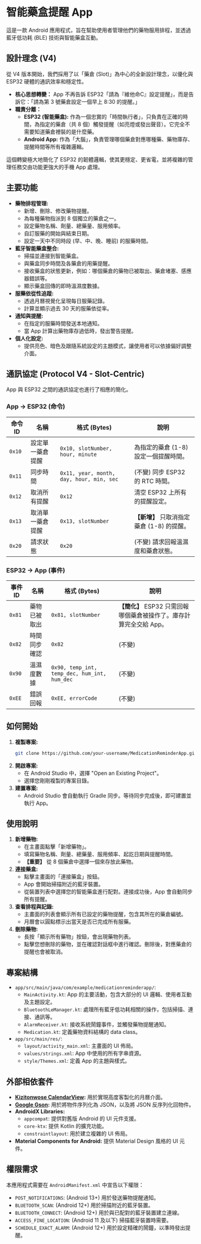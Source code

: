 # 智能藥盒提醒 App

這是一款 Android 應用程式，旨在幫助使用者管理他們的藥物服用排程，並透過藍牙低功耗 (BLE) 技術與智能藥盒互動。

## 設計理念 (V4)

從 V4 版本開始，我們採用了以「藥倉 (Slot)」為中心的全新設計理念，以優化與 ESP32 硬體的通訊效率和穩定性。

*   **核心思想轉變：** App 不再告訴 ESP32「請為『維他命C』設定提醒」，而是告訴它：「請為第 3 號藥倉設定一個早上 8:30 的提醒。」
*   **職責分離：**
    *   **ESP32 (智能藥盒):** 作為一個忠實的「時間執行者」，只負責在正確的時間，為指定的藥倉（共 8 個）觸發提醒（如亮燈或發出聲音）。它完全不需要知道藥倉裡裝的是什麼藥。
    *   **Android App:** 作為「大腦」，負責管理哪個藥倉對應哪種藥、藥物庫存、提醒時間等所有複雜邏輯。

這個轉變極大地簡化了 ESP32 的韌體邏輯，使其更穩定、更省電，並將複雜的管理任務交由功能更強大的手機 App 處理。

## 主要功能

*   **藥物排程管理:**
    *   新增、刪除、修改藥物提醒。
    *   為每種藥物指派到 8 個獨立的藥倉之一。
    *   設定藥物名稱、劑量、總藥量、服用頻率。
    *   自訂服藥的開始與結束日期。
    *   設定一天中不同時段 (早、中、晚、睡前) 的服藥時間。
*   **藍牙智能藥盒整合:**
    *   掃描並連接到智能藥盒。
    *   與藥盒同步時間及各藥倉的用藥提醒。
    *   接收藥盒的狀態更新，例如：哪個藥倉的藥物已被取出、藥倉堵塞、感應器錯誤等。
    *   顯示藥盒回傳的即時溫濕度數據。
*   **服藥依從性追蹤:**
    *   透過月曆視覺化呈現每日服藥記錄。
    *   計算並顯示過去 30 天的服藥依從率。
*   **通知與提醒:**
    *   在指定的服藥時間發送本地通知。
    *   當 App 計算出藥物庫存過低時，發出警告提醒。
*   **個人化設定:**
    *   提供亮色、暗色及跟隨系統設定的主題模式，讓使用者可以依據偏好調整介面。

## 通訊協定 (Protocol V4 - Slot-Centric)

App 與 ESP32 之間的通訊協定也進行了相應的簡化。

### App -> ESP32 (命令)

| 命令 ID | 名稱 | 格式 (Bytes) | 說明 |
|---|---|---|---|
| `0x10` | 設定單一藥倉提醒 | `0x10, slotNumber, hour, minute` | 為指定的藥倉 (1-8) 設定一個提醒時間。 |
| `0x11` | 同步時間 | `0x11, year, month, day, hour, min, sec` | (不變) 同步 ESP32 的 RTC 時間。 |
| `0x12` | 取消所有提醒 | `0x12` | 清空 ESP32 上所有的提醒設定。 |
| `0x13` | 取消單一藥倉提醒 | `0x13, slotNumber` | **【新增】** 只取消指定藥倉 (1-8) 的提醒。 |
| `0x20` | 請求狀態 | `0x20` | (不變) 請求回報溫濕度和藥倉狀態。 |

### ESP32 -> App (事件)

| 事件 ID | 名稱 | 格式 (Bytes) | 說明 |
|---|---|---|---|
| `0x81` | 藥物已被取出 | `0x81, slotNumber` | **【簡化】** ESP32 只需回報哪個藥倉被操作了。庫存計算完全交給 App。 |
| `0x82` | 時間同步確認 | `0x82` | (不變) |
| `0x90` | 溫濕度數據 | `0x90, temp_int, temp_dec, hum_int, hum_dec` | (不變) |
| `0xEE` | 錯誤回報 | `0xEE, errorCode` | (不變) |


## 如何開始

1.  **複製專案:**
    ```bash
    git clone https://github.com/your-username/MedicationReminderApp.git
    ```
2.  **開啟專案:**
    *   在 Android Studio 中，選擇 \"Open an Existing Project\"。
    *   選擇您剛剛複製的專案目錄。
3.  **建置專案:**
    *   Android Studio 會自動執行 Gradle 同步。等待同步完成後，即可建置並執行 App。

## 使用說明

1.  **新增藥物:**
    *   在主畫面點擊「新增藥物」。
    *   填寫藥物名稱、劑量、總藥量、服用頻率、起訖日期與提醒時間。
    *   **【重要】** 從 8 個藥倉中選擇一個來存放此藥物。
2.  **連接藥盒:**
    *   點擊主畫面的「連接藥盒」按鈕。
    *   App 會開始掃描附近的藍牙裝置。
    *   從裝置列表中選擇您的智能藥盒進行配對。連接成功後，App 會自動同步所有提醒。
3.  **查看排程與記錄:**
    *   主畫面的列表會顯示所有已設定的藥物提醒，包含其所在的藥倉編號。
    *   月曆會以圓點標示出當天是否已完成所有服藥。
4.  **刪除藥物:**
    *   長按「顯示所有藥物」按鈕，會出現藥物列表。
    *   點擊您想刪除的藥物，並在確認對話框中進行確認。刪除後，對應藥倉的提醒也會被取消。

## 專案結構

*   `app/src/main/java/com/example/medicationreminderapp/`:
    *   `MainActivity.kt`: App 的主要活動，包含大部分的 UI 邏輯、使用者互動及主題設定。
    *   `BluetoothLeManager.kt`: 處理所有藍牙低功耗相關的操作，包括掃描、連接、通訊等。
    *   `AlarmReceiver.kt`: 接收系統鬧鐘事件，並觸發藥物提醒通知。
    *   `Medication.kt`: 定義藥物資料結構的 data class。
*   `app/src/main/res/`:
    *   `layout/activity_main.xml`: 主畫面的 UI 佈局。
    *   `values/strings.xml`: App 中使用的所有字串資源。
    *   `style/Themes.xml`: 定義 App 的主題與樣式。

## 外部相依套件

*   **[Kizitonwose CalendarView](https://github.com/kizitonwose/CalendarView):** 用於實現高度客製化的月曆介面。
*   **[Google Gson](https://github.com/google/gson):** 用於將物件序列化為 JSON，以及將 JSON 反序列化回物件。
*   **AndroidX Libraries:**
    *   `appcompat`: 提供對舊版 Android 的 UI 元件支援。
    *   `core-ktx`: 提供 Kotlin 的擴充功能。
    *   `constraintlayout`: 用於建立複雜的 UI 佈局。
*   **Material Components for Android:** 提供 Material Design 風格的 UI 元件。

## 權限需求

本應用程式需要在 `AndroidManifest.xml` 中宣告以下權限：

*   `POST_NOTIFICATIONS`: (Android 13+) 用於發送藥物提醒通知。
*   `BLUETOOTH_SCAN`: (Android 12+) 用於掃描附近的藍牙裝置。
*   `BLUETOOTH_CONNECT`: (Android 12+) 用於與已配對的藍牙裝置建立連線。
*   `ACCESS_FINE_LOCATION`: (Android 11 及以下) 掃描藍牙裝置時需要。
*   `SCHEDULE_EXACT_ALARM`: (Android 12+) 用於設定精確的鬧鐘，以準時發出提醒。
